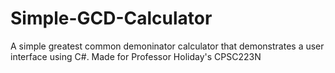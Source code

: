 # Simple-GCD-Calculator
A simple greatest common demoninator calculator that demonstrates a user interface using C#. Made for Professor Holiday's CPSC223N
